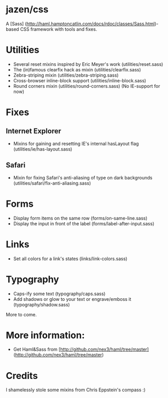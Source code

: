 # jazen/css
A [Sass] (http://haml.hamptoncatlin.com/docs/rdoc/classes/Sass.html)-based CSS framework with tools and fixes. 

# Utilities
- Several reset mixins inspired by Eric Meyer's work (utilities/reset.sass)
- The (in)famous clearfix hack as mixin (utilities/clearfix.sass)
- Zebra-striping mixin (utilities/zebra-striping.sass)
- Cross-browser inline-block support (utilities/inline-block.sass)
- Round corners mixin (utilities/round-corners.sass) (No IE-support for now)

# Fixes
## Internet Explorer
- Mixins for gaining and resetting IE's internal hasLayout flag (utilities/ie/has-layout.sass)

## Safari
- Mixin for fixing Safari's anti-aliasing of type on dark backgrounds (utilities/safari/fix-anti-aliasing.sass)

# Forms
- Display form items on the same row (forms/on-same-line.sass)
- Display the input in front of the label (forms/label-after-input.sass)

# Links
- Set all colors for a link's states (links/link-colors.sass)

# Typography
- Caps-ify some text (typography/caps.sass)
- Add shadows or glow to your text or engrave/emboss it (typography/shadow.sass)

More to come.

# More information:
- Get Haml&Sass from [http://github.com/nex3/haml/tree/master] (http://github.com/nex3/haml/tree/master)

# Credits
I shamelessly stole some mixins from Chris Eppstein's compass :)